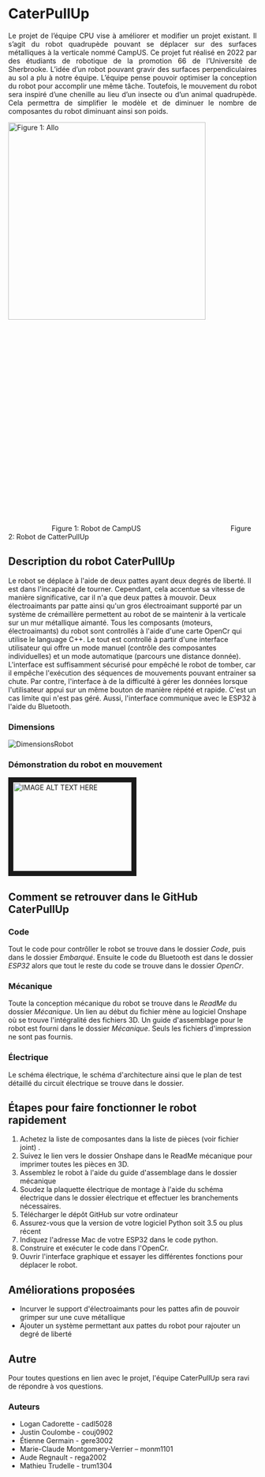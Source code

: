 # CaterPullUp
<p style="text-align: justify;">
  Le projet de l’équipe CPU vise à améliorer et modifier un projet existant. Il s’agit du robot
quadrupède pouvant se déplacer sur des surfaces métalliques à la verticale nommé CampUS. Ce
projet fut réalisé en 2022 par des étudiants de robotique de la promotion 66 de l’Université de
Sherbrooke. L’idée d’un robot pouvant gravir des surfaces perpendiculaires au sol a plu à notre
équipe. L’équipe pense pouvoir optimiser la conception du robot pour accomplir une même tâche.
Toutefois, le mouvement du robot sera inspiré d’une chenille au lieu d’un insecte ou d’un animal
quadrupède. Cela permettra de simplifier le modèle et de diminuer le nombre de composantes du
robot diminuant ainsi son poids.
</p>



<p align="justify">
  <img src="https://user-images.githubusercontent.com/93997878/228574849-a6ea7353-1c47-4b25-a4ec-31b0bc72ba3e.png" alt="Figure 1: Allo" style="margin-right:1000px" width="400" />
  <img src="https://user-images.githubusercontent.com/93997878/228589013-9cc0341d-c45c-4e49-b7da-f8ef00dbbda3.png" style="margin-left:1000px" width="400" />
</p>
&emsp;&emsp;&emsp;&emsp;&emsp;&emsp; Figure 1: Robot de CampUS&emsp;&emsp;&emsp;&emsp;&emsp;&emsp;&emsp;&emsp;&emsp;&emsp;&emsp;&emsp;&emsp;Figure 2: Robot de CatterPullUp

## Description du robot CaterPullUp
Le robot se déplace à l'aide de deux pattes ayant deux degrés de liberté. Il est dans l'incapacité de tourner. Cependant, cela accentue sa vitesse de manière significative, car il n'a que deux pattes à mouvoir. Deux électroaimants par patte ainsi qu'un gros électroaimant supporté par un système de crémaillère permettent au robot de se maintenir à la verticale sur un mur métallique aimanté. Tous les composants (moteurs, électroaimants) du robot sont controllés à l'aide d'une carte OpenCr qui utilise le language C++. Le tout est controllé à partir d'une interface utilisateur qui offre un mode manuel (contrôle des composantes individuelles) et un mode automatique (parcours une distance donnée). L'interface est suffisamment sécurisé pour empêché le robot de tomber, car il empêche l'exécution des séquences de mouvements pouvant entrainer sa chute. Par contre, l'interface à de la difficulté à gérer les données lorsque l'utilisateur appui sur un même bouton de manière répété et rapide. C'est un cas limite qui n'est pas géré. Aussi, l'interface communique avec le ESP32 à l'aide du Bluetooth.
### Dimensions
![DimensionsRobot](https://user-images.githubusercontent.com/93997878/228887112-465a8c42-a3ef-4334-b0ab-079351aa499e.png)
### Démonstration du robot en mouvement
<!-- https://youtube.com/shorts/IAFNHkEL4pA?feature=share                https://youtu.be/xv_MGWrIb7o -->

<a href="https://youtube.com/shorts/IAFNHkEL4pA?feature=share
" target="_blank"><img src="http://img.youtube.com/vi/YOUTUBE_VIDEO_ID_HERE/0.jpg" 
alt="IMAGE ALT TEXT HERE" width="240" height="180" border="10" /></a>

## Comment se retrouver dans le GitHub CaterPullUp
### Code
Tout le code pour contrôller le robot se trouve dans le dossier *Code*, puis dans le dossier *Embarqué*. Ensuite le code du Bluetooth est dans le dossier *ESP32* alors que tout le reste du code se trouve dans le dossier *OpenCr*.
### Mécanique
Toute la conception mécanique du robot se trouve dans le *ReadMe* du dossier *Mécanique*. Un lien au début du fichier mène au logiciel Onshape où se trouve l'intégralité des fichiers 3D. Un guide d'assemblage pour le robot est fourni dans le dossier *Mécanique*. Seuls les fichiers d'impression ne sont pas fournis.
### Électrique
Le schéma électrique, le schéma d'architecture ainsi que le plan de test détaillé du circuit électrique se trouve dans le dossier.

## Étapes pour faire fonctionner le robot rapidement
1. Achetez la liste de composantes dans la liste de pièces (voir fichier joint) .
2. Suivez le lien vers le dossier Onshape dans le ReadMe mécanique pour imprimer toutes les pièces en 3D.
3. Assemblez le robot à l'aide du guide d'assemblage dans le dossier mécanique
4. Soudez la plaquette électrique de montage à l'aide du schéma électrique dans le dossier électrique et effectuer les branchements nécessaires.
5. Télécharger le dépôt GitHub sur votre ordinateur
6. Assurez-vous que la version de votre logiciel Python soit 3.5 ou plus récent
7. Indiquez l'adresse Mac de votre ESP32 dans le code python.
8. Construire et exécuter le code dans l'OpenCr.
9. Ouvrir l'interface graphique et essayer les différentes fonctions pour déplacer le robot.


## Améliorations proposées
- Incurver le support d'électroaimants pour les pattes afin de pouvoir grimper sur une cuve métallique 
- Ajouter un système permettant aux pattes du robot pour rajouter un degré de liberté

## Autre
Pour toutes questions en lien avec le projet, l'équipe CaterPullUp sera ravi de répondre à vos questions.
### Auteurs
- Logan Cadorette - cadl5028
- Justin Coulombe - couj0902
- Étienne Germain - gere3002
- Marie-Claude Montgomery-Verrier – monm1101
- Aude Regnault - rega2002
- Mathieu Trudelle - trum1304



